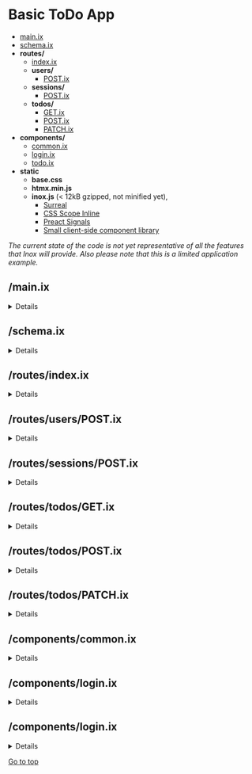 # Basic ToDo App

- [main.ix](#main.ix)
- [schema.ix](#schema.ix)
- **routes/**
  - [index.ix](#routes-index.ix)
  - **users/**
    - [POST.ix](#routes-users/POST.ix)
  - **sessions/**
    - [POST.ix](#routes-sessions/POST.ix)
  - **todos/**
    - [GET.ix](#routes-todos/GET.ix)
    - [POST.ix](#routes-todos/POST.ix)
    - [PATCH.ix](#routes-todos/PATCH.ix)
- **components/**
  - [common.ix](#components-common.ix)
  - [login.ix](#components-login.ix)
  - [todo.ix](#components-todo.ix)
- **static**
  - **base.css**
  - **htmx.min.js**
  - **inox.js** (< 12kB gzipped, not minified yet),
    - [Surreal](https://github.com/gnat/surreal) 
    - [CSS Scope Inline](https://github.com/gnat/css-scope-inline)
    - [Preact Signals](https://github.com/preactjs/signals/tree/main/packages/core)
    - [Small client-side component library](../../docs/frontend-development.md#client-side-components---inoxjs)

_The current state of the code is not yet representative of all the features that Inox will provide. Also please note that 
this is a limited application example._

## /main.ix

<details>

![image](https://github.com/inoxlang/inox/assets/113632189/b64cdf09-8cf6-4ad5-b521-fb88d39c4b9c)
</details>


## /schema.ix

<details>

![image](https://github.com/inoxlang/inox/assets/113632189/5cf17dc6-e4cd-4df9-9701-79c77f1efcfd)
</details>


## /routes/index.ix

<details>

![image](https://github.com/inoxlang/inox/assets/113632189/3f6c9877-6bf7-4a69-9ad2-1d9f60e04782)
</details>

## /routes/users/POST.ix

<details>

![image](https://github.com/inoxlang/inox/assets/113632189/82283f87-0d9b-4509-aa3d-d374ecba8042)
</details>


## /routes/sessions/POST.ix

<details>

![image](https://github.com/inoxlang/inox/assets/113632189/a79f226f-1120-474a-8a3d-68bd3a7f59db)
</details>

## /routes/todos/GET.ix

<details>

![image](https://github.com/inoxlang/inox/assets/113632189/57681781-f73e-4b03-ba12-ad2aec0c1390)
</details>


## /routes/todos/POST.ix

<details>

![image](https://github.com/inoxlang/inox/assets/113632189/52e57868-841a-4dca-93ad-f6f386af4e80)
</details>


## /routes/todos/PATCH.ix

<details>

![image](https://github.com/inoxlang/inox/assets/113632189/e72db633-60e9-4faa-b0b0-34d397a1a7b6)
</details>

## /components/common.ix

<details>

![image](https://github.com/inoxlang/inox/assets/113632189/4dfb191d-a440-46dd-8ef5-4472d04b281f)
</details>

## /components/login.ix

<details>

![image](https://github.com/inoxlang/inox/assets/113632189/cb3d0e88-8715-4163-b2f7-f15ef4cbbc29)
</details>

## /components/login.ix

<details>

![image](https://github.com/inoxlang/inox/assets/113632189/1e777959-a863-497c-9e1b-82d42728fa32)
</details>


[Go to top](#basic-todo-app)

